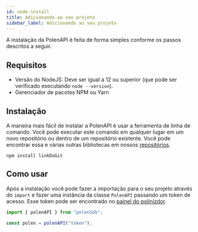 ```yaml
---
id: node-install
title: Adicionando ao seu projeto
sidebar_label: Adicionando ao seu projeto
---
```

A instalação da PolenAPI é feita de forma simples conforme os passos descritos a seguir.

## Requisitos

- Versão do NodeJS: Deve ser igual a 12 ou superior (que pode ser verificado executando `node --version`).
- Gerenciador de pacotes NPM ou Yarn 

## Instalação

A maneira mais fácil de instalar a PolenAPI é usar a ferramenta de linha de comando. Você pode executar este comando em qualquer lugar em um novo repositório ou dentro de um repositório existente.
Você pode encontrar essa e várias outras bibliotecas em nossos [repositórios](/).
```shell
npm install linkDoGit
```

## Como usar
Após a instalação você pode fazer a importação para o seu projeto através do `import` e fazer uma instância da classe `PolenAPI` passando um token de acesso. Esse token pode ser encontrado no [painel do polinizdor](https://painel.opolen.com.br/).


```javascript
import { polenAPI } from "polenSdk";

const polen = polenAPI("token");
```